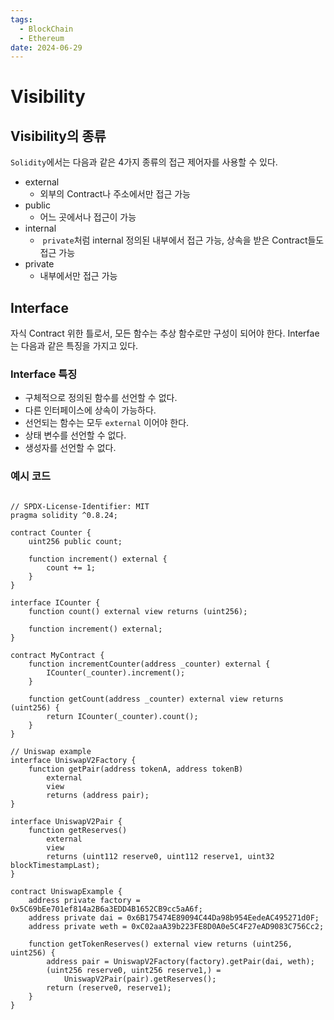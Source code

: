 ```yaml
---
tags:
  - BlockChain
  - Ethereum
date: 2024-06-29
---
```

# Visibility

## Visibility의 종류

`Solidity`에서는 다음과 같은 4가지 종류의 접근 제어자를 사용할 수 있다.

- external
	- 외부의 Contract나 주소에서만 접근 가능
- public
	- 어느 곳에서나 접근이 가능
- internal
	-  `private`처럼 internal 정의된 내부에서 접근 가능, 상속을 받은 Contract들도 접근 가능
- private
	- 내부에서만 접근 가능


## Interface

자식 Contract 위한 틀로서, 모든 함수는 추상 함수로만 구성이 되어야 한다.
Interfae는 다음과 같은 특징을 가지고 있다.

### Interface 특징

- 구체적으로 정의된 함수를 선언할 수 없다.
- 다른 인터페이스에 상속이 가능하다.
- 선언되는 함수는 모두 `external` 이어야 한다.
- 상태 변수를 선언할 수 없다.
- 생성자를 선언할 수 없다.

### 예시 코드

``` solidity

// SPDX-License-Identifier: MIT
pragma solidity ^0.8.24;

contract Counter {
    uint256 public count;

    function increment() external {
        count += 1;
    }
}

interface ICounter {
    function count() external view returns (uint256);

    function increment() external;
}

contract MyContract {
    function incrementCounter(address _counter) external {
        ICounter(_counter).increment();
    }

    function getCount(address _counter) external view returns (uint256) {
        return ICounter(_counter).count();
    }
}

// Uniswap example
interface UniswapV2Factory {
    function getPair(address tokenA, address tokenB)
        external
        view
        returns (address pair);
}

interface UniswapV2Pair {
    function getReserves()
        external
        view
        returns (uint112 reserve0, uint112 reserve1, uint32 blockTimestampLast);
}

contract UniswapExample {
    address private factory = 0x5C69bEe701ef814a2B6a3EDD4B1652CB9cc5aA6f;
    address private dai = 0x6B175474E89094C44Da98b954EedeAC495271d0F;
    address private weth = 0xC02aaA39b223FE8D0A0e5C4F27eAD9083C756Cc2;

    function getTokenReserves() external view returns (uint256, uint256) {
        address pair = UniswapV2Factory(factory).getPair(dai, weth);
        (uint256 reserve0, uint256 reserve1,) =
            UniswapV2Pair(pair).getReserves();
        return (reserve0, reserve1);
    }
}

```

